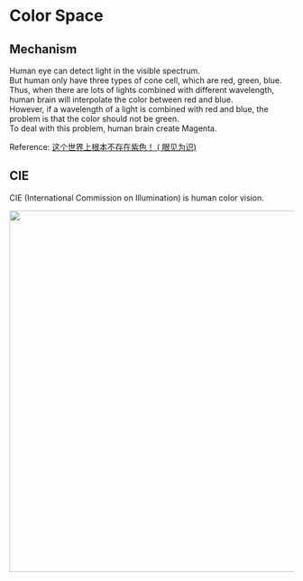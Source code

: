 # Color Space

## Mechanism

Human eye can detect light in the visible spectrum.  
But human only have three types of cone cell, which are red, green, blue.  
Thus, when there are lots of lights combined with different wavelength, human brain will interpolate the color between red and blue.  
However, if a wavelength of a light is combined with red and blue, the problem is that the color should not be green.  
To deal with this problem, human brain create Magenta.

Reference: [这个世界上根本不存在紫色！ ( 眼见为识)](https://www.youtube.com/watch?v=vv79wigS-4I)


## CIE
CIE (International Commission on Illumination) is human color vision.


<img src="[https://github.com/PartiallyOrderedMagic/PartiallyOrderedMagic.github.io/raw/master/Icon/Transparent/POM.png](https://qph.cf2.quoracdn.net/main-qimg-de71b9bcbb3a8503ea1b8c968a9f2b29)" Height="640" />
